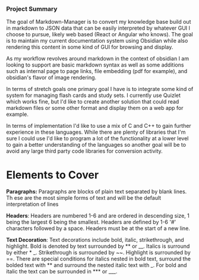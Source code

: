 ### Project Summary

The goal of Markdown-Manager is to convert my knowledge base build out in markdown to JSON data that can be easily interpreted by whatever GUI I choose to pursue, likely web based (React or Angular who knows). The goal is to maintain my current documentation system using Obsidian while also rendering this content in some kind of GUI for browsing and display. 

As my workflow revolves around markdown in the context of obsidian I am looking to support are basic markdown syntax as well as some additions such as internal page to page links, file embedding (pdf for example), and obsidian's flavor of image rendering.

In terms of stretch goals one primary goal I have is to integrate some kind of system for managing flash cards and study sets.  I currently use Quizlet which works fine, but I'd like to create another solution that could read markdown files or some other format and display them on a web app for example.

In terms of implementation I'd like to use a mix of C and C++ to gain further experience in these languages. While there are plenty of libraries that I'm sure I could use I'd like to program a lot of the functionality at a lower level to gain a better understanding of the languages so another goal will be to avoid any large third party code libraries for conversion activity.

# Elements to Cover

**Paragraphs:**  Paragraphs are blocks of plain text separated by blank lines. Th
ese are the most simple forms of text and will be the default interpretation of lines

**Headers**: Headers are numbered 1-6 and are ordered in descending size, 1 being the largest 6 being the smallest. Headers are defined by 1-6 '#'  characters followed by a space. Headers must be at the start of a new line.

**Text Decoration**: Text decorations include bold, italic, strikethrough, and highlight. Bold is denoted by text surrounded by \*\* or \_\_.  Italics is surround by either \* \_. Strikethrough is surrounded by \~\~. Highlight is surrounded by \=\=. There are special conditions for italics nested in bold text, surround the bolded text with \*\* and surround the nested italic text with \_. For bold and italic the text can be surrounded in \*\*\* or \_\_\_. 


